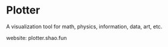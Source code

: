 # Plotter

A visualization tool for math, physics, information, data, art, etc.

website: plotter.shao.fun